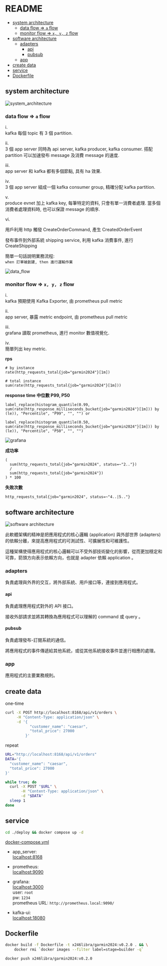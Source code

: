 # README

- [system architecture](#system-architecture)
  - [data flow =\> `a` flow](#data-flow--a-flow)
  - [monitor flow =\> `x, y, z` flow](#monitor-flow--x-y-z-flow)
- [software architecture](#software-architecture)
  - [adapters](#adapters)
    - [api](#api)
    - [pubsub](#pubsub)
  - [app](#app)
- [create data](#create-data)
- [service](#service)
- [Dockerfile](#dockerfile)


## system architecture

![system_architecture](asset/system_architecture.png)

### data flow => `a` flow

i.  
kafka 每個 topic 有 3 個 partition.

ii.  
3 個 app server 同時為 api server, kafka producer, kafka consumer. 搭配 partition 可以加速發布 message 及消費 message 的速度.

iii.  
app server 和 kafka 都有多個節點, 具有 ha 效果.

iv.  
3 個 app server 組成一個 kafka consumer group, 精確分配 kafka partition.

v.  
produce evnet 加上 kafka key, 每筆特定的資料, 只會有單一消費者處理. 當多個消費者處理資料時, 也可以保證 message 的順序.

vi.

用戶利用 http 觸發 CreateOrderCommand, 產生 CreatedOrderEvent

發布事件到外部系統 shipping service, 利用 kafka 消費事件, 進行 CreateShipping

簡單一句話說明業務流程:  
`when 訂單被創建, then 進行運輸作業`

![data_flow](asset/data_flow.png)

### monitor flow => `x, y, z` flow

i.  
kafka 預期使用 Kafka Exporter, 由 prometheus pull metric

ii.  
app server, 暴露 metric endpoint, 由 prometheus pull metric

iii.  
grafana 讀取 prometheus, 進行 monitor 數值視覺化.

iv.  
簡單列出 key metric.

**rps**  
```
# by instance
rate(http_requests_total{job="garmin2024"}[1m])

# total instance
sum(rate(http_requests_total{job="garmin2024"}[1m]))
```

**response time 中位數 P99, P50**  
```
label_replace(histogram_quantile(0.99, sum(rate(http_response_milliseconds_bucket{job="garmin2024"}[1m])) by (le)), "Percentile", "P99", "", "") or

label_replace(histogram_quantile(0.50, sum(rate(http_response_milliseconds_bucket{job="garmin2024"}[1m])) by (le)), "Percentile", "P50", "", "")
```

![grafana](asset/grafana.png)

**成功率**  
```
(
  sum(http_requests_total{job="garmin2024", status=~"2.."}) 
  /
  sum(http_requests_total{job="garmin2024"})
) * 100
```

**失敗次數**  
```
http_requests_total{job="garmin2024", status=~"4..|5.."}
```

## software architecture

![software architecture](asset/software_architecture.png)

此軟體架構的精神是把應用程式的核心邏輯 (application) 與外部世界 (adapters) 的依賴分離，來提高應用程式的可測試性、可擴展性和可維護性。

這種架構使得應用程式的核心邏輯可以不受外部技術變化的影響，從而更加穩定和可靠，箭頭方向表示依賴方向，也就是 adapter 依賴 application 。

### adapters

負責處理與外界的交互，將外部系統、用戶接口等，連接到應用程式。

#### api

負責處理應用程式對外的 API 接口。

接收外部請求並將其轉換為應用程式可以理解的 command 或 query 。

#### pubsub

負責處理發布-訂閱系統的通信。

將應用程式的事件傳遞給其他系統，或從其他系統接收事件並進行相應的處理。

### app

應用程式的主要業務規則。

## create data

one-time
```bash
curl -X POST http://localhost:8168/api/v1/orders \
     -H "Content-Type: application/json" \
     -d '{
           "customer_name": "caesar",
           "total_price": 27000
         }'
```

repeat
```bash
URL="http://localhost:8168/api/v1/orders"
DATA='{
  "customer_name": "caesar",
  "total_price": 27000
}'

while true; do
  curl -X POST "$URL" \
       -H "Content-Type: application/json" \
       -d "$DATA"
  sleep 1
done
```

## service

```bash
cd ./deploy && docker compose up -d
```

[docker-compose.yml](deploy/docker-compose.yml)

- app_server:  
  <localhost:8168>

- prometheus:  
  <localhost:9090>

- grafana:  
  <localhost:3000>  
  user: `root`  
  pw: `1234`  
  prometheus URL: `http://prometheus.local:9090/`  

- kafka-ui:  
  <localhost:18080>

## Dockerfile

```bash
docker build -f Dockerfile -t x246libra/garmin2024:v0.2.0 . && \
    docker rmi `docker images --filter label=stage=builder -q`
```

```bash
docker push x246libra/garmin2024:v0.2.0
```